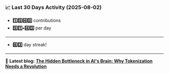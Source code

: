 <!--START_STATS-->
### 📈 Last 30 Days Activity (2025-08-02)  
- **1️⃣5️⃣4️⃣3️⃣** contributions  
- **5️⃣1️⃣•4️⃣3️⃣** per day
---
- **6️⃣3️⃣** day streak!
---
📝 **Latest blog:** [**The Hidden Bottleneck in AI's Brain: Why Tokenization Needs a Revolution**](https://andriak.com/blog/tokenization-revolution)
<!--END_STATS-->
